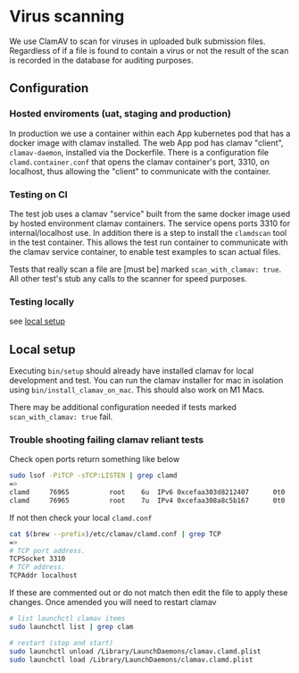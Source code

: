 # Virus scanning

We use ClamAV to scan for viruses in uploaded bulk submission files. Regardless of if a file is found to contain a virus or not the result of the scan is recorded in the database for auditing purposes.

## Configuration

### Hosted enviroments (uat, staging and production)
In production we use a container within each App kubernetes pod that has a docker image with clamav installed. The web App pod has clamav "client", `clamav-daemon`, installed via the Dockerfile. There is a configuration file `clamd.container.conf` that opens the clamav container's port, 3310, on localhost, thus allowing the "client" to communicate with the container.

### Testing on CI
The test job uses a clamav "service" built from the same docker image used by hosted environment clamav containers. The service opens ports 3310 for internal/localhost use. In addition there is a step to install the `clamdscan` tool in the test container. This allows the test run container to communicate with the clamav service container, to enable test examples to scan actual files.

Tests that really scan a file are [must be] marked `scan_with_clamav: true`. All other test's stub any calls to the scanner for speed purposes.

### Testing locally
see [local setup](#local-setup)

## Local setup

Executing `bin/setup` should already have installed clamav for local development and test. You can run the clamav installer for mac in isolation using `bin/install_clamav_on_mac`. This should also work on M1 Macs.

There may be additional configuration needed if tests marked `scan_with_clamav: true` fail.

### Trouble shooting failing clamav reliant tests
Check open ports return something like below

```sh
sudo lsof -PiTCP -sTCP:LISTEN | grep clamd
=>
clamd     76965          root    6u  IPv6 0xcefaa303d8212407      0t0  TCP localhost:3310 (LISTEN)
clamd     76965          root    7u  IPv4 0xcefaa308a8c5b167      0t0  TCP localhost:3310 (LISTEN)
```

If not then check your local `clamd.conf`
```sh
cat $(brew --prefix)/etc/clamav/clamd.conf | grep TCP
=>
# TCP port address.
TCPSocket 3310
# TCP address.
TCPAddr localhost
```

If these are commented out or do not match then edit the file to apply these changes. Once amended you will need to restart clamav

```sh
# list launchctl clamav items
sudo launchctl list | grep clam

# restart (stop and start)
sudo launchctl unload /Library/LaunchDaemons/clamav.clamd.plist
sudo launchctl load /Library/LaunchDaemons/clamav.clamd.plist
```
